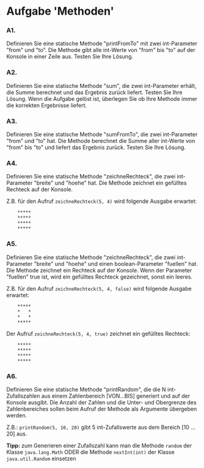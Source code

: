 # Aufgabe 'Methoden' 

### A1.

Definieren Sie eine statische Methode "printFromTo" mit zwei int-Parameter "from" und "to". Die Methode gibt alle int-Werte von "from" bis "to" auf der Konsole in einer Zeile aus. Testen Sie Ihre Lösung.

### A2.

Definieren Sie eine statische Methode "sum", die zwei int-Parameter erhält, die Summe berechnet und das Ergebnis zurück liefert. Testen Sie Ihre Lösung. Wenn die Aufgabe gelöst ist, überlegen Sie ob Ihre Methode immer die korrekten Ergebnisse liefert.

### A3.

Definieren Sie eine statische Methode "sumFromTo", die zwei int-Parameter "from" und "to" hat. Die Methode berechnet die Summe aller int-Werte von "from" bis "to" und liefert das Ergebnis zurück. Testen Sie Ihre Lösung.

### A4.

Definieren Sie eine statische Methode "zeichneRechteck", die zwei int-Parameter "breite" und "hoehe" hat. Die Methode zeichnet ein gefülltes Rechteck auf der Konsole.

Z.B. für den Aufruf `zeichneRechteck(5, 4)` wird folgende Ausgabe erwartet:

        *****
        *****
        *****
        *****

### A5.

Definieren Sie eine statische Methode "zeichneRechteck", die zwei int-Parameter "breite" und "hoehe" und einen boolean-Parameter "fuellen" hat. 
Die Methode zeichnet ein Rechteck auf der Konsole. Wenn der Parameter "fuellen" true ist, wird ein gefülltes Rechteck gezeichnet, sonst ein leeres.

Z.B. für den Aufruf `zeichneRechteck(5, 4, false)` wird folgende Ausgabe erwartet:

        *****
        *   *
        *   *
        *****

Der Aufruf `zeichneRechteck(5, 4, true)` zeichnet ein gefülltes Rechteck:

        *****
        *****
        *****
        *****

### A6.

Definieren Sie eine statische Methode "printRandom", die die N int-Zufallszahlen aus einem Zahlenbereich [VON...BIS] generiert und auf der Konsole ausgibt. Die Anzahl der Zahlen und die Unter- und Obergrenze des Zahlenbereiches sollen beim Aufruf der Methode als Argumente übergeben werden.

Z.B.: `printRandom(5, 10, 20)` gibt 5 int-Zufallswerte aus dem Bereich [10 ... 20] aus.


**Tipp:** zum Generieren einer Zufallszahl kann man die Methode `random` der Klasse `java.lang.Math` ODER die Methode `nextInt(int)` der Klasse `java.util.Random` einsetzen
